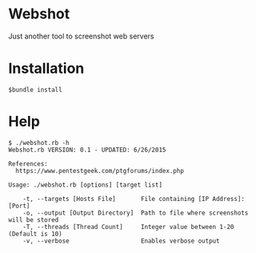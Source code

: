 # Webshot
Just another tool to screenshot web servers

# Installation
    $bundle install

# Help
    $ ./webshot.rb -h
    Webshot.rb VERSION: 0.1 - UPDATED: 6/26/2015

    References:
      https://www.pentestgeek.com/ptgforums/index.php

    Usage: ./webshot.rb [options] [target list]

        -t, --targets [Hosts File]       File containing [IP Address]:[Port]
        -o, --output [Output Directory]  Path to file where screenshots will be stored
        -T, --threads [Thread Count]     Integer value between 1-20 (Default is 10)
        -v, --verbose                    Enables verbose output
